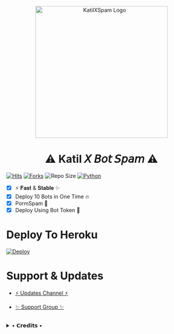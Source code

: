 <p align="center">
  <img src="https://telegra.ph/file/2ada1cd833d9361c35a78.jpg"width="350"" alt="KatilXSpam Logo">
</p>
<h1 align="center">
  <b>⚠️ Katil 𝘟 𝘉𝘰𝘵 𝘚𝘱𝘢𝘮 ⚠️</b>
</h1>

[![Hits](https://hits.seeyoufarm.com/api/count/incr/badge.svg?url=https%3A%2F%2Fgithub.com%2Fbhumiharsaurabh%2FKatilXBotSpam&count_bg=%2379C83D&title_bg=%23555555&icon=&icon_color=%23E7E7E7&title=Hits&edge_flat=true)](https://github.com/BeingMighty/MightyXBotSpam)
[![Forks](https://img.shields.io/github/forks/bhumiharsaurabh/KatilXBotSpam?style=flat-square&color=blue)](https://github.com/bhumiharsaurabh/KatilXBotSpam/fork)
![Repo Size](https://img.shields.io/github/repo-size/bhumiharsaurabh/KatilXBotSpam?&color=limegreen&style=flat-square&logo=github)
[![Python](https://img.shields.io/badge/Python-v3.9.7-blue?style=flat-square)](https://www.python.org/)

 
- [x] ⚡ 𝐅𝐚𝐬𝐭 & 𝐒𝐭𝐚𝐛𝐥𝐞 ✨
- [x] Deploy 10 Bots in One Time 🔥
- [x] PormSpam 🌚
- [x] Deploy Using Bot Token 🤖

# Deploy To Heroku

[![Deploy](https://www.herokucdn.com/deploy/button.svg)](https://heroku.com/deploy?template=https://github.com/bhumiharsaurabh/KatilBotSpamdeployy)


# Support & Updates
* [⚡ Updates Channel ⚡](https://t.me/KatilXUpdates)

* [✨ Support Group ✨](https://t.me/KatilXSupport)
<br>

<details>
 
  <summary> • 𝗖𝗿𝗲𝗱𝗶𝘁𝘀 • </summary>
  
* [Katil Creator](https://github.com/bhumiharsaurabh)
* [MightyX Creator](https://github.com/BeingMighty) For Base.
* [Lonami](https://github.com/LonamiWebs/) For [Telethon.](https://github.com/LonamiWebs/Telethon)

</details>
